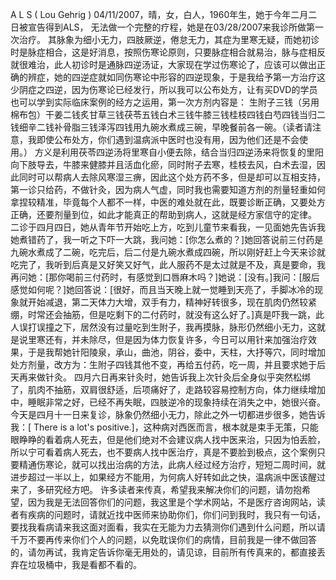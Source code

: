 A L S  ( Lou Gehrig )
04/11/2007，晴，女，白人，1960年生，她于今年二月二日被宣告得到ALS， 无法做一个完整的疗程，她是在03/28/2007来我诊所做第一次治疗。
其脉象为细小无力，四肢厥逆，倦怠无力，其症为里寒无疑，而她初诊时是脉症相合，这是好消息，按照伤寒论原则，只要脉症相合就易治，脉与症相反就很难治，此人初诊时是通脉四逆汤证，大家现在学过伤寒论了，应该可以做出正确的辨症，她的四逆症就如同伤寒论中形容的四逆现象，于是我给予第一方治疗这少阴症之四逆，因为伤寒论已经发行，所以我可以公布处方，让有买DVD的学员也可以学到实际临床案例的经方之运用，第一次方剂内容是：
生附子三钱（另用棉布包）干姜二钱炙甘草三钱茯苓五钱白术三钱牛膝三钱桂枝四钱白芍四钱当归二钱细辛二钱补骨脂三钱泽泻四钱用九碗水煮成三碗，早晚餐前各一碗。（读者请注意，我即使公布处方，你们遇到温病派中医时也没有用，因为他们还是不会使用。）
方义是利用茯苓四逆汤将里寒自小便去除，结合当归四逆汤来将恢复的里阳向下肢导去，牛膝来健膝并且活血化瘀，同时附子去寒，桂枝去风，白术去湿，因此同时可以帮病人去除风寒湿三痹，因此这个处方药不多，但是却可以互相支持，第一诊只给药，不做针灸，因为病人气虚，同时我也需要知道方剂的剂量轻重如何拿捏较精准，毕竟每个人都不一样，中医的难处就在此，既要诊断正确，又要处方正确，还要剂量到位，如此才能真正的帮助到病人，这就是经方家信守的定律。 
二诊于四月四日，她从青年节开始吃上方，吃到儿童节来看我，一见面她先告诉我她煮错药了，我一听之下吓一大跳，我问她：[你怎么煮的？]她回答说前三付药是九碗水煮成了二碗，吃完后，后二付是九碗水煮成四碗，所以刚好赶上今天来诊就吃完了，我听到后真是又好笑又好气，此人服药不是太过就是不及，真是要命，我再问她：[那你喝前三付药时，有感觉到口唇麻木吗？]她说：[没有。]我问：[服后感觉如何呢？]她回答说：[很好，而且当天晚上就一觉睡到天亮了，手脚冰冷的现象就开始减退，第二天体力大增，双手有力，精神好转很多，现在肌肉仍然较紧绷，时常还会抽筋，但是吃剩下的二付药时，就没有这么好了。]真是吓我一跳，此人误打误撞之下，居然没有过量吃到生附子，我再摸脉，脉形仍然细小无力，这就是说里寒还有，并未除尽，但是因为体力恢复许多，今日可以用针来加强治疗效果，于是我帮她针阳陵泉，承山，曲池，阴谷，委中，天柱，大抒等穴，同时增加处方剂量，改方为：生附子四钱其他不变，再给五付药，吃一周，并且要求她于后天再来做针灸。
四月六日再来针灸时，她告诉我上次针灸后全身似乎突然松绑了，肌肉不抽筋，双肩很舒适，后项痛好了，走路较容易控制方向，体力继续增加中，睡眠非常之好，已经不再失眠，四肢逆冷的现象持续在消失之中，她很兴奋。
今天是四月十一日来复诊，脉象仍然细小无力，除此之外一切都进步很多，她告诉我：[ There is a lot's positive.]，这种病对西医而言，根本就是束手无策，只能眼睁睁的看着病人死去，但是他们绝对不会建议病人找中医来治，只因为怕丢脸，所以宁可看着病人死去，也不要病人找中医治疗，真是不要脸到极点，这个案例只要精通伤寒论，就可以找出治病的方法，此病人经过经方治疗，短短二周时间，就进步超过一半以上，如果经方不能用，为何病人好转如此之快，温病派中医该醒过来了，多研究经方吧。
许多读者来传真，希望我来解决你们的问题，请勿抱希望，因为我是无法回答你们的问题，我这里是个学术网站，不是医疗咨询网站，读者有疾病的问题时，请就近找中医师来协助你们，你们问到我时，我只有一句话，要找我看病请来我这面对面看，我实在无能为力去猜测你们遇到什么问题，所以请千万不要再传来你们个人的问题，以免耽误你们的病情，目前我是一律不做回答的，请勿再试，我肯定告诉你毫无用处的，请见谅，目前所有传真来的，都直接丢弃在垃圾桶中，我是看都不看的。